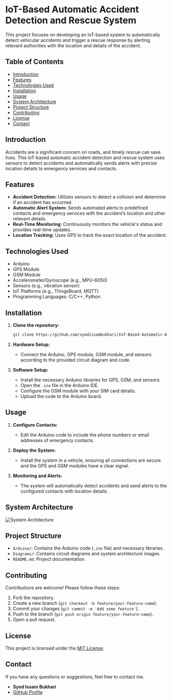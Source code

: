 # IoT-Based Automatic Accident Detection and Rescue System

This project focuses on developing an IoT-based system to automatically detect vehicular accidents and trigger a rescue response by alerting relevant authorities with the location and details of the accident.

## Table of Contents

- [Introduction](#introduction)
- [Features](#features)
- [Technologies Used](#technologies-used)
- [Installation](#installation)
- [Usage](#usage)
- [System Architecture](#system-architecture)
- [Project Structure](#project-structure)
- [Contributing](#contributing)
- [License](#license)
- [Contact](#contact)

## Introduction

Accidents are a significant concern on roads, and timely rescue can save lives. This IoT-based automatic accident detection and rescue system uses sensors to detect accidents and automatically sends alerts with precise location details to emergency services and contacts.

## Features

- **Accident Detection:** Utilizes sensors to detect a collision and determine if an accident has occurred.
- **Automatic Alert System:** Sends automated alerts to predefined contacts and emergency services with the accident’s location and other relevant details.
- **Real-Time Monitoring:** Continuously monitors the vehicle's status and provides real-time updates.
- **Location Tracking:** Uses GPS to track the exact location of the accident.

## Technologies Used

- Arduino
- GPS Module
- GSM Module
- Accelerometer/Gyroscope (e.g., MPU-6050)
- Sensors (e.g., vibration sensor)
- IoT Platforms (e.g., ThingsBoard, MQTT)
- Programming Languages: C/C++, Python

## Installation

1. **Clone the repository:**

    ```bash
    git clone https://github.com/syedissambukhari/IoT-Based-Automatic-Accident-Detection-And-Rescue-system.git
    ```

2. **Hardware Setup:**

    - Connect the Arduino, GPS module, GSM module, and sensors according to the provided circuit diagram and code.

3. **Software Setup:**

    - Install the necessary Arduino libraries for GPS, GSM, and sensors.
    - Open the `.ino` file in the Arduino IDE.
    - Configure the GSM module with your SIM card details.
    - Upload the code to the Arduino board.

## Usage

1. **Configure Contacts:**

    - Edit the Arduino code to include the phone numbers or email addresses of emergency contacts.

2. **Deploy the System:**

    - Install the system in a vehicle, ensuring all connections are secure and the GPS and GSM modules have a clear signal.

3. **Monitoring and Alerts:**

    - The system will automatically detect accidents and send alerts to the configured contacts with location details.

## System Architecture

<!-- Add a link to your system architecture diagram or embed an image -->
![System Architecture](path/to/system_architecture_diagram.png)

## Project Structure

- `Arduino/`: Contains the Arduino code (`.ino` file) and necessary libraries.
- `Diagrams/`: Contains circuit diagrams and system architecture images.
- `README.md`: Project documentation.

## Contributing

Contributions are welcome! Please follow these steps:

1. Fork the repository.
2. Create a new branch (`git checkout -b feature/your-feature-name`).
3. Commit your changes (`git commit -m 'Add some feature'`).
4. Push to the branch (`git push origin feature/your-feature-name`).
5. Open a pull request.

## License

This project is licensed under the [MIT License](LICENSE).

## Contact

If you have any questions or suggestions, feel free to contact me.

- **Syed Issam Bukhari**
- [GitHub Profile](https://github.com/syedissambukhari)
